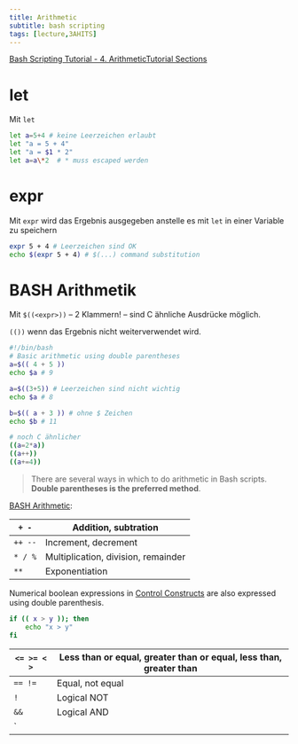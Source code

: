 ```yaml
---
title: Arithmetic
subtitle: bash scripting
tags: [lecture,3AHITS]
---
```




[Bash Scripting Tutorial - 4. ArithmeticTutorial Sections ](https://ryanstutorials.net/bash-scripting-tutorial/bash-arithmetic.php)

# let

Mit `let`

```sh
let a=5+4 # keine Leerzeichen erlaubt
let "a = 5 + 4"
let "a = $1 * 2"
let a=a\*2  # * muss escaped werden
```

# expr

Mit  `expr`  wird das Ergebnis ausgegeben anstelle es mit `let` in einer Variable zu speichern

```sh
expr 5 + 4 # Leerzeichen sind OK
echo $(expr 5 + 4) # $(...) command substitution
```



# BASH Arithmetik

Mit `$((<expr>))` – 2 Klammern! – sind C ähnliche Ausdrücke möglich. 

`(())` wenn das Ergebnis nicht weiterverwendet wird.

```bash
#!/bin/bash
# Basic arithmetic using double parentheses
a=$(( 4 + 5 ))
echo $a # 9

a=$((3+5)) # Leerzeichen sind nicht wichtig
echo $a # 8

b=$(( a + 3 )) # ohne $ Zeichen
echo $b # 11

# noch C ähnlicher
((a=2*a)) 
((a++))
((a+=4))

```

> There are several ways in which to do arithmetic in Bash scripts. **Double parentheses is the preferred method**.

[BASH Arithmetic](http://faculty.salina.k-state.edu/tim/unix_sg/bash/math.html#bash-arithmetic):

| `+ -`   | Addition, subtration                |
| ------- | ----------------------------------- |
| `++ --` | Increment, decrement                |
| `* / %` | Multiplication, division, remainder |
| `**`    | Exponentiation                      |

Numerical boolean expressions in [Control Constructs](http://faculty.salina.k-state.edu/tim/unix_sg/bash/control.html#control) are also expressed using double parenthesis.

```sh
if (( x > y )); then
    echo "x > y"
fi
```

| `<= >= < >` | Less than or equal, greater than or equal, less than, greater than |
| ----------- | ------------------------------------------------------------ |
| `== !=`     | Equal, not equal                                             |
| `!`         | Logical NOT                                                  |
| `&&`        | Logical AND                                                  |
| `||`        | Logical OR                                                   |




